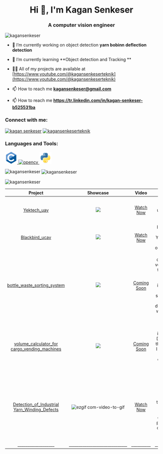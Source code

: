 
<h1 align="center">Hi 👋, I'm Kagan Senkeser</h1>
<h3 align="center">A computer vision engineer</h3>
 
<p align="left"> <img src="https://komarev.com/ghpvc/?username=kagansenkeser&label=Profile%20views&color=0e75b6&style=flat" alt="kagansenkeser" /> </p>

- 🔭 I’m currently working on object detection **yarn bobinn deflection detection**

- 🌱 I’m currently learning   **Object detection and Tracking **

- 👨‍💻 All of my projects are available at [https://www.youtube.com/@kagansenkeserteknik](https://www.youtube.com/@kagansenkeserteknik)

- 📫 How to reach me **kagansenkeser@gmail.com**

- 📫 How to reach me **https://tr.linkedin.com/in/kagan-senkeser-b525531ba**


<h3 align="left">Connect with me:</h3>
<p align="left">
<a href="https://tr.linkedin.com/in/kagan-senkeser-b525531ba" target="blank"><img align="center" src="https://raw.githubusercontent.com/rahuldkjain/github-profile-readme-generator/master/src/images/icons/Social/linked-in-alt.svg" alt="kagan senkeser" height="30" width="40" /></a>
<a href="https://www.youtube.com/c/kagansenkeserteknik" target="blank"><img align="center" src="https://raw.githubusercontent.com/rahuldkjain/github-profile-readme-generator/master/src/images/icons/Social/youtube.svg" alt="kagansenkeserteknik" height="30" width="40" /></a>
</p>

<h3 align="left">Languages and Tools:</h3>
<p align="left"> <a href="https://www.cprogramming.com/" target="_blank" rel="noreferrer"> <img src="https://raw.githubusercontent.com/devicons/devicon/master/icons/c/c-original.svg" alt="c" width="40" height="40"/> </a> <a href="https://opencv.org/" target="_blank" rel="noreferrer"> <img src="https://www.vectorlogo.zone/logos/opencv/opencv-icon.svg" alt="opencv" width="40" height="40"/> </a> <a href="https://www.python.org" target="_blank" rel="noreferrer"> <img src="https://raw.githubusercontent.com/devicons/devicon/master/icons/python/python-original.svg" alt="python" width="40" height="40"/> </a> </p>

<p><img align="left" src="https://github-readme-stats.vercel.app/api/top-langs?username=kagansenkeser&show_icons=true&locale=en&layout=compact" alt="kagansenkeser" /></p>

<p>&nbsp;<img align="center" src="https://github-readme-stats.vercel.app/api?username=kagansenkeser&show_icons=true&locale=en" alt="kagansenkeser" /></p>

<p><img align="center" src="https://github-readme-streak-stats.herokuapp.com/?user=kagansenkeser&" alt="kagansenkeser" /></p>




|Project|Showcase|Video|Description|
|:----:|:----:|:----:|:----:|
| [Yektech_uav](https://github.com/kagansenkeser/My_Resume_real_projects/tree/main/1_Yektech_uav)| <img idth="380" src=https://media0.giphy.com/media/v1.Y2lkPTc5MGI3NjExbzdtejVtanJsemJyZGlwNjZ1NTFxNWdsMGc3bGFxbXNteWt0cnNwYSZlcD12MV9pbnRlcm5hbF9naWZfYnlfaWQmY3Q9Zw/Y9LVe2S9DFQbyMVWTE/giphy.webp>  |[Watch Now](https://www.youtube.com/shorts/yJNOwGXut3I) | I worked on color and shape contour detection using the OpenCV library of Python language on Raspberry Pi 4.  </br> |
| [Blackbird_ucav](https://github.com/kagansenkeser/My_Resume_real_projects/tree/main/2_Blackbird_ucav)| <img src=https://media2.giphy.com/media/ubOj4M2JN6k1c3hkc6/giphy.webp> |[Watch Now](https://www.youtube.com/watch?v=0LV4xBUiihs) |I trained a specific object detection model using YOLOv8 and the real-time tracking of the detected object through the camera.</br> |
| [bottle_waste_sorting_system](https://github.com/kagansenkeser/My_Resume_real_projects/tree/main/4_bottle_waste_sorting_system)| <img src="https://media3.giphy.com/media/v1.Y2lkPTc5MGI3NjExcmxyc2V6NDg2NXg3eTFkMW9ocDNhYWZqazYzdXM1OHZ5OTg4eGJqeiZlcD12MV9pbnRlcm5hbF9naWZfYnlfaWQmY3Q9Zw/XnonAvyWjoJKkOhQpU/giphy.webp"  /> |[Coming Soon](https://www.youtube.com/@kagansenkeserteknik) |   I contributed to the development of a reverse vending machine designed toseparate glass, plastic, and metal bottles for recycling.  My role involvedimplementing an artificial intelligence system using YOLOv8 and imageprocessing to determine whether a bottle was made of glass, metal, or plastic. </br> |
| [volume_calculator_for cargo_vending_machines ](https://github.com/kagansenkeser/My_Resume_real_projects/tree/main/3_volume_calculator_for_cargo_vending_machines)| <img src="https://media.giphy.com/media/zmMAiuW4vdZa29ddCa/giphy.webp"/> |[Coming Soon](https://www.youtube.com/@kagansenkeserteknik) |       I enhanced smart cargo vending machineby introducing a'Pickup and Deliver' feature alongside the 'Pickup Only' function. I successfullydeveloped a cost-effective, volume calculation system using camera anddistance sensor.   </br> |
| [Detection_of_Industrial Yarn_Winding_Defects](https://github.com/kagansenkeser/My_Resume_real_projects/tree/main/5_Detection_of_Industrial_Yarn_Winding_Defects)|  ![ezgif com-video-to-gif](https://github.com/kagansenkeser/My_Resume_real_projects/assets/98644514/6bd8a703-7455-49d1-81a6-abefeb1cc30a) |[Watch Now](https://www.youtube.com/watch?v=3dP_dV_y0lg) |      I developed innovativesoftware utilizing the YOLO algorithm and image processing techniques toenable real-time defect detection in coils. This project significantly contributedto enhancing production efficiency and optimizing quality control procedureswithin the textile industry.   </br> |
|___________________|______________________________|__________| ____________________________






